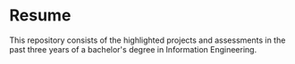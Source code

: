 # Resume
This repository consists of the highlighted projects and assessments in the past three years of a bachelor's degree in Information Engineering.
